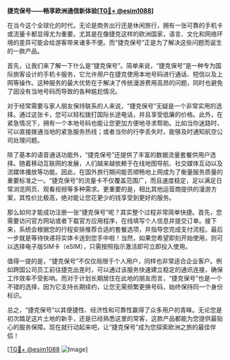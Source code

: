 **捷克保号——畅享欧洲通信新体验[[TG💪+ @esim1088](https://t.me/s/esim1088)]**

在当今这个全球化的时代，无论是商务出行还是休闲旅行，拥有一张可靠的手机卡或流量卡都显得尤为重要。尤其是在像捷克这样的欧洲国家，语言、文化和网络环境的差异可能会给游客带来诸多不便。而“捷克保号”正是为了解决这些问题而诞生的一款产品。

首先，让我们来了解一下什么是“捷克保号”。简单来说，“捷克保号”是一种专为国际旅客设计的手机卡服务，它允许用户在捷克使用本地号码进行通话、短信以及上网等操作。这种服务的最大优势在于解决了传统漫游费用高昂的问题，同时也避免了因没有当地号码而导致的各种尴尬情况。

对于经常需要与家人朋友保持联系的人来说，“捷克保号”无疑是一个非常实用的选择。通过这张卡，您可以轻松拨打国际长途电话，并且享受低廉的价格。此外，在紧急情况下，拥有一个本地号码也能让您更加方便地寻求帮助。比如当你迷路时，可以直接拨通当地的紧急服务热线；或者当你的行李丢失时，能够及时通知航空公司处理问题。

除了基本的语音通话功能外，“捷克保号”还提供了丰富的数据流量套餐供用户选择。随着移动互联网的发展，人们越来越依赖于在线地图导航、社交媒体互动以及流媒体播放等功能。因此，在国外旅行期间能否顺畅地上网成为了衡量服务质量的重要标准之一。“捷克保号”的流量卡不仅覆盖范围广，而且速度稳定，足以满足日常浏览网页、观看视频等多种需求。更重要的是，相比其他运营商提供的漫游方案，其性价比极高，绝对能让您花更少的钱享受到更好的服务。

那么如何才能成功注册一张“捷克保号”呢？其实整个过程非常简单快捷。首先，您需要访问官方网站或者下载官方应用程序，在线填写个人信息并提交订单。接下来，系统会根据您的行程安排推荐合适的套餐选项，并指导您完成支付流程。最后一步就是等待快递将实体卡送到您手中啦！当然，如果您希望即刻开始使用，则可以选择电子版SIM卡（eSIM），只需按照指示激活即可立即投入使用。

值得一提的是，“捷克保号”不仅仅局限于个人用户，同样也非常适合企业客户。例如跨国公司员工前往捷克出差时，可以通过该服务快速建立稳定的通讯连接，确保工作效率不受影响。而对于计划长期居住在此地的朋友而言，“捷克保号”也是一个不错的选择，因为它支持长期续约，让您无需频繁更换号码，始终保持同一个身份标识。

总之，“捷克保号”以其便捷性、经济性和可靠性赢得了众多用户的青睐。无论您是初次踏足这片土地的新手，还是已经熟悉这里的常客，这款产品都能为您提供最贴心的服务保障。现在就行动起来吧，让“捷克保号”成为您探索欧洲之旅的最佳伴侣！

[[TG💪+ @esim1088](https://t.me/s/esim1088) ![Image](https://i.postimg.cc/4NQfJmqS/Snipaste-2025-05-13-00-14-12.png)]